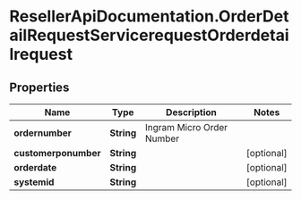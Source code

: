 # ResellerApiDocumentation.OrderDetailRequestServicerequestOrderdetailrequest

## Properties

Name | Type | Description | Notes
------------ | ------------- | ------------- | -------------
**ordernumber** | **String** | Ingram Micro Order Number | 
**customerponumber** | **String** |  | [optional] 
**orderdate** | **String** |  | [optional] 
**systemid** | **String** |  | [optional] 


